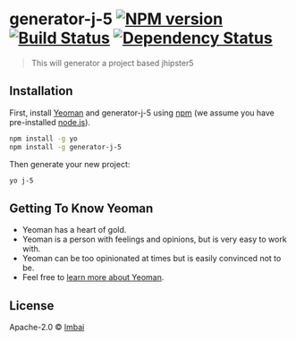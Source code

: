 # generator-j-5 [![NPM version][npm-image]][npm-url] [![Build Status][travis-image]][travis-url] [![Dependency Status][daviddm-image]][daviddm-url]
> This will generator a project based jhipster5

## Installation

First, install [Yeoman](http://yeoman.io) and generator-j-5 using [npm](https://www.npmjs.com/) (we assume you have pre-installed [node.js](https://nodejs.org/)).

```bash
npm install -g yo
npm install -g generator-j-5
```

Then generate your new project:

```bash
yo j-5
```

## Getting To Know Yeoman

 * Yeoman has a heart of gold.
 * Yeoman is a person with feelings and opinions, but is very easy to work with.
 * Yeoman can be too opinionated at times but is easily convinced not to be.
 * Feel free to [learn more about Yeoman](http://yeoman.io/).

## License

Apache-2.0 © [lmbai]()


[npm-image]: https://badge.fury.io/js/generator-j-5.svg
[npm-url]: https://npmjs.org/package/generator-j-5
[travis-image]: https://travis-ci.org/lmbai/generator-j-5.svg?branch=master
[travis-url]: https://travis-ci.org/lmbai/generator-j-5
[daviddm-image]: https://david-dm.org/lmbai/generator-j-5.svg?theme=shields.io
[daviddm-url]: https://david-dm.org/lmbai/generator-j-5
